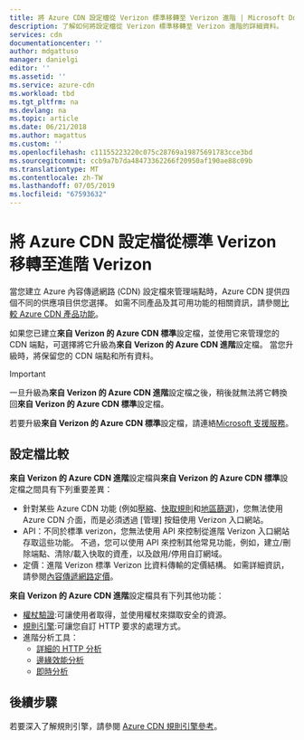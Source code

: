 ```yaml
---
title: 將 Azure CDN 設定檔從 Verizon 標準移轉至 Verizon 進階 | Microsoft Docs
description: 了解如何將設定檔從 Verizon 標準移轉至 Verizon 進階的詳細資料。
services: cdn
documentationcenter: ''
author: mdgattuso
manager: danielgi
editor: ''
ms.assetid: ''
ms.service: azure-cdn
ms.workload: tbd
ms.tgt_pltfrm: na
ms.devlang: na
ms.topic: article
ms.date: 06/21/2018
ms.author: magattus
ms.custom: ''
ms.openlocfilehash: c11155223220c075c28769a19875691783cce3bd
ms.sourcegitcommit: ccb9a7b7da48473362266f20950af190ae88c09b
ms.translationtype: MT
ms.contentlocale: zh-TW
ms.lasthandoff: 07/05/2019
ms.locfileid: "67593632"
---
```

# <a name="migrate-an-azure-cdn-profile-from-standard-verizon-to-premium-verizon"></a>將 Azure CDN 設定檔從標準 Verizon 移轉至進階 Verizon

當您建立 Azure 內容傳遞網路 (CDN) 設定檔來管理端點時，Azure CDN 提供四個不同的供應項目供您選擇。 如需不同產品及其可用功能的相關資訊，請參閱[比較 Azure CDN 產品功能](cdn-features.md)。

如果您已建立**來自 Verizon 的 Azure CDN 標準**設定檔，並使用它來管理您的 CDN 端點，可選擇將它升級為**來自 Verizon 的 Azure CDN 進階**設定檔。 當您升級時，將保留您的 CDN 端點和所有資料。 

> [!IMPORTANT]
> 一旦升級為**來自 Verizon 的 Azure CDN 進階**設定檔之後，稍後就無法將它轉換回**來自 Verizon 的 Azure CDN 標準**設定檔。
> 

若要升級**來自 Verizon 的 Azure CDN 標準**設定檔，請連絡[Microsoft 支援服務](https://azure.microsoft.com/support/options/)。

## <a name="profile-comparison"></a>設定檔比較
**來自 Verizon 的 Azure CDN 進階**設定檔與**來自 Verizon 的 Azure CDN 標準**設定檔之間具有下列重要差異：
- 針對某些 Azure CDN 功能 (例如[壓縮](cdn-improve-performance.md)、[快取規則](cdn-caching-rules.md)和[地區篩選](cdn-restrict-access-by-country.md))，您無法使用 Azure CDN 介面，而是必須透過 [管理]  按鈕使用 Verizon 入口網站。
- API：不同於標準 verizon，您無法使用 API 來控制從進階 Verizon 入口網站存取這些功能。 不過，您可以使用 API 來控制其他常見功能，例如，建立/刪除端點、清除/載入快取的資產，以及啟用/停用自訂網域。
- 定價：進階 Verizon 標準 Verizon 比資料傳輸的定價結構。 如需詳細資訊，請參閱[內容傳遞網路定價](https://azure.microsoft.com/pricing/details/cdn/)。

**來自 Verizon 的 Azure CDN 進階**設定檔具有下列其他功能：
- [權杖驗證](cdn-token-auth.md):可讓使用者取得，並使用權杖來擷取安全的資源。
- [規則引擎](cdn-rules-engine.md):可讓您自訂 HTTP 要求的處理方式。
- 進階分析工具：
   - [詳細的 HTTP 分析](cdn-advanced-http-reports.md)
   - [邊緣效能分析](cdn-edge-performance.md)
   - [即時分析](cdn-real-time-alerts.md)


## <a name="next-steps"></a>後續步驟
若要深入了解規則引擎，請參閱 [Azure CDN 規則引擎參考](cdn-rules-engine-reference.md)。

